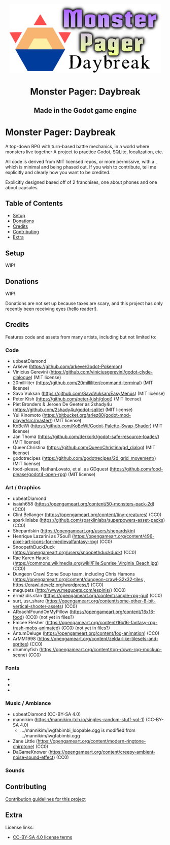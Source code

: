 <p align="center">
  <img alt="Monster Pager Daybreak Logo" src="https://github.com/upbeatDiamond/project-daybreak-gd4/blob/main/docs/MonsterPagerDaybreakLogoCropped.png?raw=true" />
  <h1 align="center">Monster Pager: Daybreak</h1>
  <h2 align="center">Made in the Godot game engine</h2>
  </p>
</p>



# Monster Pager: Daybreak

A top-down RPG with turn-based battle mechanics, in a world where monsters live together
A project to practice Godot, SQLite, localization, etc.

All code is derived from MIT licensed repos, or more permissive, with a , which is minimal and being phased out.
If you wish to contribute, tell me explicitly and clearly how you want to be credited.

Explicitly designed based off of 2 franchises, one about phones and one about capsules.


## Table of Contents

- [Setup](#setup)
- [Donations](#donations)
- [Credits](#credits)
- [Contributing](#contributing)
- [Extra](#extra)


## Setup <a id="setup"></a>

WIP!

## Donations <a id="donations"></a>

WIP!

Donations are not set up because taxes are scary, and this project has only recently been receiving eyes (hello reader!).

## Credits <a id="credits"></a>

Features code and assets from many artists, including but not limited to:

### Code
- upbeatDiamond
- Arkeve (https://github.com/arkeve/Godot-Pokemon)
- Vinicius Gerevini (https://github.com/viniciusgerevini/godot-clyde-dialogue) (MIT license)
- 20milliliter (https://github.com/20milliliter/command-terminal) (MIT license)
- Savo Vuksan (https://github.com/SavoVuksan/EasyMenus) (MIT license)
- Peter Kish (https://github.com/peter-kish/gloot) (MIT license)
- Piet Bronders & Jeroen De Geeter as 2shady4u (https://github.com/2shady4u/godot-sqlite) (MIT license)
- Yui Kinomoto (https://bitbucket.org/arlez80/godot-mod-player/src/master/) (MIT license)
- KoBeWi (https://github.com/KoBeWi/Godot-Palette-Swap-Shader) (MIT license)
- Jan Thomä (https://github.com/derkork/godot-safe-resource-loader/) (MIT license)
- QueenChristina (https://github.com/QueenChristina/gd_dialog) (MIT license)
- godotrecipes (https://github.com/godotrecipes/2d_grid_movement/) (MIT license)
- food-please, NathanLovato, et al. as GDquest (https://github.com/food-please/godot4-open-rpg) (MIT license)



### Art / Graphics

- upbeatDiamond
- isaiah658 (https://opengameart.org/content/50-monsters-pack-2d) (CC0)
- Clint Bellanger (https://opengameart.org/content/tiny-creatures) (CC0)
- sparklinlabs (https://github.com/sparklinlabs/superpowers-asset-packs) (CC0)
- Shepardskin (https://opengameart.org/users/shepardskin)
- Henrique Lazarini as 7Soul1 (https://opengameart.org/content/496-pixel-art-icons-for-medievalfantasy-rpg) (CC0)
- SnoopethDuckDuck (https://opengameart.org/users/snoopethduckduck) (CC0)
- Rae Karen Hauck (https://commons.wikimedia.org/wiki/File:Sunrise_Virginia_Beach.jpg) (CC0)
- Dungeon Crawl Stone Soup team, including Chris Hamons (https://opengameart.org/content/dungeon-crawl-32x32-tiles , https://crawl.develz.org/wordpress/) (CC0)
- megupets (http://www.megupets.com/espinis/) (CC0)
- ermizidis.stan (https://opengameart.org/content/simple-rpg-gui) (CC0)
- surt, usr_share (https://opengameart.org/content/some-other-8-bit-vertical-shooter-assets) (CC0)
- ARoachIFoundOnMyPillow (https://opengameart.org/content/16x16-food) (CC0) (not yet in files?)
- Emcee Flesher (https://opengameart.org/content/16x16-fantasy-rpg-trash-mobs-animated) (CC0) (not yet in files?)
- AntumDeluge (https://opengameart.org/content/fog-animation) (CC0)
- ArMM1998 (https://opengameart.org/content/zelda-like-tilesets-and-sprites) (CC0)
- drummyfish (https://opengameart.org/content/top-down-rpg-mockup-scene) (CC0)


### Fonts

- 
- 
- 


### Music / Ambiance

- upbeatDiamond (CC-BY-SA 4.0)
- mannikim (https://mannikim.itch.io/singles-random-stuff-vol-1) (CC-BY-SA 4.0)
	- .../mannikim/iwgfabimbi_loopable.ogg is modified from .../mannikim/iwgfabimbi.ogg
- Zane Little (https://opengameart.org/content/modern-ringtone-chirptone) (CC0)
- DaGameKnower (https://opengameart.org/content/creepy-ambient-noise-sound-effect) (CC0)


### Sounds



## Contributing <a id="contributing"></a>

[Contribution guidelines for this project](docs/CONTRIBUTING.md)

## Extra <a id="extra"></a>

License links:
- [CC-BY-SA 4.0 license terms](https://creativecommons.org/licenses/by-sa/4.0/)
